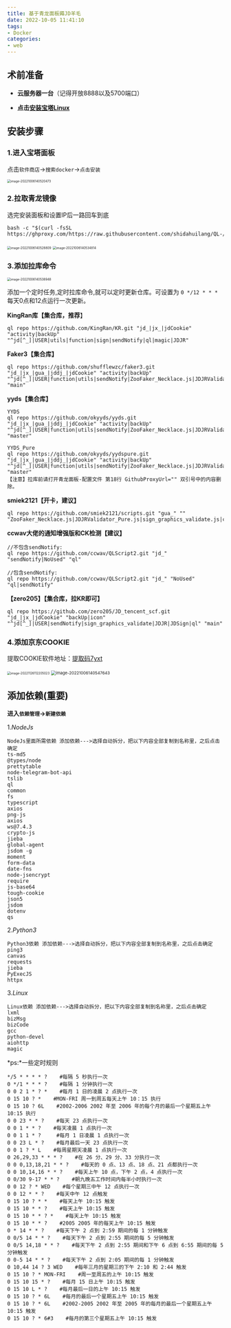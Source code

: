 ```yaml
---
title: 基于青龙面板薅JD羊毛
date: 2022-10-05 11:41:10
tags:
- Docker
categories: 
- web
---
```


## 术前准备

+ **云服务器一台**（记得开放8888以及5700端口）

+ **点击[安装宝塔Linux](https://www.bt.cn/new/download.html)**

## 安装步骤

### 1.进入宝塔面板

点击`软件商店`->`搜索docker`->`点击安装`

<img src="https://cdn.staticaly.com/gh/Dreamin121/picgohub@master/imgs/image-20221006140520473.png" alt="image-20221006140520473" style="zoom: 50%;" />

### 2.拉取青龙镜像

选完安装面板和设置IP后一路回车到底

```
bash -c "$(curl -fsSL https://ghproxy.com/https://raw.githubusercontent.com/shidahuilang/QL-/main/lang1.sh)"
```

<img src="https://cdn.staticaly.com/gh/Dreamin121/picgohub@master/imgs/image-20221006140528809.png" alt="image-20221006140528809" style="zoom:50%;" />

<img src="https://cdn.staticaly.com/gh/Dreamin121/picgohub@master/imgs/image-20221006140534814.png" alt="image-20221006140534814" style="zoom:50%;" />

### 3.添加拉库命令

<img src="https://cdn.staticaly.com/gh/Dreamin121/picgohub@master/imgs/image-20221006140538948.png" alt="image-20221006140538948" style="zoom:50%;" />

添加一个定时任务,定时拉库命令,就可以定时更新仓库。可设置为 `0 */12 * * *` 每天0点和12点运行一次更新。

**KingRan库【集合库，推荐**】

```
ql repo https://github.com/KingRan/KR.git "jd_|jx_|jdCookie" "activity|backUp" "^jd[^_]|USER|utils|function|sign|sendNotify|ql|magic|JDJR"
```

**Faker3【集合库】**

```
ql repo https://github.com/shufflewzc/faker3.git "jd_|jx_|gua_|jddj_|jdCookie" "activity|backUp" "^jd[^_]|USER|function|utils|sendNotify|ZooFaker_Necklace.js|JDJRValidator_|sign_graphics_validate|ql|JDSignValidator" "main"
```

**yyds【集合库】**

```
YYDS
ql repo https://github.com/okyyds/yyds.git "jd_|jx_|gua_|jddj_|jdCookie" "activity|backUp" "^jd[^_]|USER|function|utils|sendNotify|ZooFaker_Necklace.js|JDJRValidator_|sign_graphics_validate|ql|JDSignValidator" "master"

YYDS_Pure
ql repo https://github.com/okyyds/yydspure.git "jd_|jx_|gua_|jddj_|jdCookie" "activity|backUp" "^jd[^_]|USER|function|utils|sendNotify|ZooFaker_Necklace.js|JDJRValidator_|sign_graphics_validate|ql|JDSignValidator" "master"
【注意】拉库前请打开青龙面板-配置文件 第18行 GithubProxyUrl="" 双引号中的内容删除。
```

**smiek2121【开卡，建议】**

```
ql repo https://github.com/smiek2121/scripts.git "gua_" "" "ZooFaker_Necklace.js|JDJRValidator_Pure.js|sign_graphics_validate.js|cleancart_activity.js|jdCookie.js|sendNotify.js"
```

**ccwav大佬的通知增强版和CK检测【建议】**

```
//不包含sendNotify:
ql repo https://github.com/ccwav/QLScript2.git "jd_" "sendNotify|NoUsed" "ql"

//包含sendNotify:
ql repo https://github.com/ccwav/QLScript2.git "jd_" "NoUsed" "ql|sendNotify"
```

**【zero205】【集合库，拉KR即可】**

```
ql repo https://github.com/zero205/JD_tencent_scf.git "jd_|jx_|jdCookie" "backUp|icon" "^jd[^_]|USER|sendNotify|sign_graphics_validate|JDJR|JDSign|ql" "main"
```

### 4.添加京东COOKIE

提取COOKIE软件地址：[提取码7yxt](https://pan.xunlei.com/s/VNBvHoZT5uASNqnZyeN7x_fFA1)

<img src="https://cdn.staticaly.com/gh/Dreamin121/picgohub@master/imgs/202211261122197.png" alt="image-20221126112205023" style="zoom:50%;" />

<img src="https://cdn.staticaly.com/gh/Dreamin121/picgohub@master/imgs/image-20221006140547643.png" alt="image-20221006140547643" style="zoom:67%;" />

## 添加依赖(重要)

**进入`依赖管理`->`新建依赖`**

1.*NodeJs*

```
NodeJs里面所需依赖 添加依赖--->选择自动拆分，把以下内容全部复制到名称里，之后点击确定
ts-md5
@types/node
prettytable
node-telegram-bot-api
tslib
ql
common
fs
typescript
axios
png-js
axios
ws@7.4.3
crypto-js
jieba
global-agent
jsdom -g
moment
form-data
date-fns
node-jsencrypt
require
js-base64
tough-cookie
json5
jsdom
dotenv
qs
```

2.*Python3*

```
Python3依赖 添加依赖--->选择自动拆分，把以下内容全部复制到名称里，之后点击确定
ping3
canvas
requests
jieba
PyExecJS
httpx
```

3.*Linux*

```
Linux依赖 添加依赖--->选择自动拆分，把以下内容全部复制到名称里，之后点击确定
lxml
bizMsg
bizCode
gcc
python-devel
aiohttp
magic
```

*ps:*一些定时规则

```
*/5 * * * * ?    #每隔 5 秒执行一次
0 */1 * * * ?    #每隔 1 分钟执行一次
0 0 2 1 * ? *    #每月 1 日的凌晨 2 点执行一次
0 15 10 ? *    #MON-FRI 周一到周五每天上午 10：15 执行
0 15 10 ? 6L    #2002-2006 2002 年至 2006 年的每个月的最后一个星期五上午 10:15 执行
0 0 23 * * ?    #每天 23 点执行一次
0 0 1 * * ?    #每天凌晨 1 点执行一次
0 0 1 1 * ?     #每月 1 日凌晨 1 点执行一次
0 0 23 L * ?    #每月最后一天 23 点执行一次
0 0 1 ? * L    #每周星期天凌晨 1 点执行一次
0 26,29,33 * * * ?    #在 26 分、29 分、33 分执行一次
0 0 0,13,18,21 * * ?    #每天的 0 点、13 点、18 点、21 点都执行一次
0 0 10,14,16 * * ?    #每天上午 10 点，下午 2 点，4 点执行一次
0 0/30 9-17 * * ?    #朝九晚五工作时间内每半小时执行一次
0 0 12 ? * WED    #每个星期三中午 12 点执行一次
0 0 12 * * ?    #每天中午 12 点触发
0 15 10 ? * *    #每天上午 10:15 触发
0 15 10 * * ?    #每天上午 10:15 触发
0 15 10 * * ? *    #每天上午 10:15 触发
0 15 10 * * ?    #2005 2005 年的每天上午 10:15 触发
0 * 14 * * ?    #每天下午 2 点到 2:59 期间的每 1 分钟触发
0 0/5 14 * * ?    #每天下午 2 点到 2:55 期间的每 5 分钟触发
0 0/5 14,18 * * ?    #每天下午 2 点到 2:55 期间和下午 6 点到 6:55 期间的每 5 分钟触发
0 0-5 14 * * ?    #每天下午 2 点到 2:05 期间的每 1 分钟触发
0 10,44 14 ? 3 WED    #每年三月的星期三的下午 2:10 和 2:44 触发
0 15 10 ? * MON-FRI    #周一至周五的上午 10:15 触发
0 15 10 15 * ?    #每月 15 日上午 10:15 触发
0 15 10 L * ?    #每月最后一日的上午 10:15 触发
0 15 10 ? * 6L    #每月的最后一个星期五上午 10:15 触发
0 15 10 ? * 6L    #2002-2005 2002 年至 2005 年的每月的最后一个星期五上午 10:15 触发
0 15 10 ? * 6#3    #每月的第三个星期五上午 10:15 触发
```